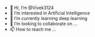 - 👋 Hi, I’m @Vivek3124
- 👀 I’m interested in Artificial Intelligence
- 🌱 I’m currently learning deep learning
- 💞️ I’m looking to collaborate on ...
- 📫 How to reach me ...

<!---
Vivek3124/Vivek3124 is a ✨ special ✨ repository because its `README.md` (this file) appears on your GitHub profile.
You can click the Preview link to take a look at your changes.
--->
